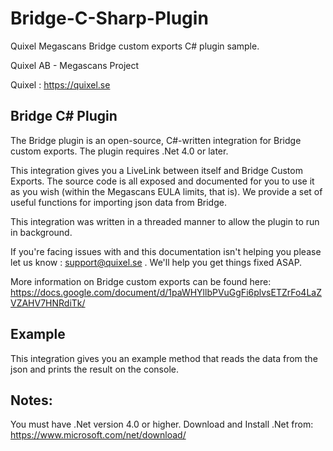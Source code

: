 # Bridge-C-Sharp-Plugin
Quixel Megascans Bridge custom exports C# plugin sample. 

Quixel AB - Megascans Project

Quixel : https://quixel.se

## Bridge C# Plugin

The Bridge plugin is an open-source, C#-written integration for Bridge custom exports. The plugin requires .Net 4.0 or later.

This integration gives you a LiveLink between itself and Bridge Custom Exports. The source code is all exposed
and documented for you to use it as you wish (within the Megascans EULA limits, that is).
We provide a set of useful functions for importing json data from Bridge.

This integration was written in a threaded manner to allow the plugin to run in background.

If you're facing issues with and this documentation isn't helping you please let us know : support@quixel.se . We'll help you get things fixed ASAP.

More information on Bridge custom exports can be found here: https://docs.google.com/document/d/1paWHYllbPVuGgFi6plvsETZrFo4LaZVZAHV7HNRdiTk/

## Example

This integration gives you an example method that reads the data from the json and prints the result on the console. 

## Notes:

You must have .Net version 4.0 or higher.
Download and Install .Net from: https://www.microsoft.com/net/download/
